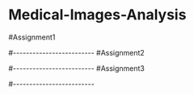 # Medical-Images-Analysis

#Assignment1 

#-------------------------
#Assignment2 

#-------------------------
#Assignment3 

#-------------------------

